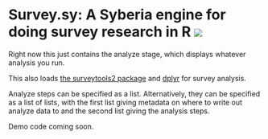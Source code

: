 # Survey.sy: A Syberia engine for doing survey research in R <a href="https://travis-ci.org/peterhurford/survey.sy"><img src="https://img.shields.io/travis/peterhurford/survey.sy.svg"></a>

Right now this just contains the analyze stage, which displays whatever analysis you run.

This also loads [the surveytools2 package](https://github.com/peterhurford/surveytools2) and [dplyr](https://github.com/hadley/dplyr) for survey analysis.

Analyze steps can be specified as a list. Alternatively, they can be specified as a list of lists, with the first list giving metadata on where to write out analyze data to and the second list giving the analysis steps.

Demo code coming soon.
